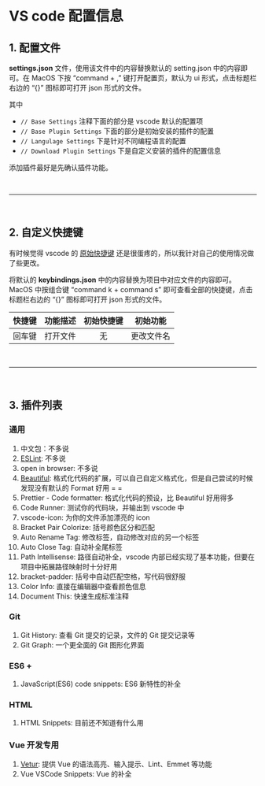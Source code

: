 # VS code 配置信息

## 1. 配置文件

**settings.json** 文件，使用该文件中的内容替换默认的 setting.json 中的内容即可。在 MacOS 下按 “command + ,” 键打开配置页，默认为 ui 形式，点击标题栏右边的 “{}” 图标即可打开 json 形式的文件。

其中
- `// Base Settings` 注释下面的部分是 vscode 默认的配置项
- `// Base Plugin Settings` 下面的部分是初始安装的插件的配置
- `// Langulage Settings` 下是针对不同编程语言的配置
- `// Download Plugin Settings` 下是自定义安装的插件的配置信息

添加插件最好是先确认插件功能。

<br/>

---

<br/>

## 2. 自定义快捷键

有时候觉得 vscode 的 [原始快捷键](./keyboard-shortcuts-mac.pdf) 还是很蛋疼的，所以我针对自己的使用情况做了些更改。

将默认的 **keybindings.json** 中的内容替换为项目中对应文件的内容即可。MacOS 中按组合键 “command k + command s” 即可查看全部的快捷键，点击标题栏右边的 “{}” 图标即可打开 json 形式的文件。

| 快捷键 | 功能描述 | 初始快捷键 | 初始功能 |
| :---: | :-----: | :------: | :--:|
| 回车键 | 打开文件 | 无 | 更改文件名 |

<br/>

---

<br/>

## 3. 插件列表

### 通用
1. 中文包：不多说
2. [ESLint](https://eslint.org/): 不多说
3. open in browser: 不多说
4. [Beautiful](https://github.com/HookyQR/VSCodeBeautify/blob/master/Settings.md): 格式化代码的扩展，可以自己自定义格式化，但是自己尝试的时候发现没有默认的 Format 好用 = =
5. Prettier - Code formatter: 格式化代码的预设，比 Beautiful 好用得多
6. Code Runner: 测试你的代码块，并输出到 vscode 中
7. vscode-icon: 为你的文件添加漂亮的 icon
8. Bracket Pair Colorize: 括号颜色区分和匹配
9. Auto Rename Tag: 修改标签，自动修改对应的另一个标签
10. Auto Close Tag: 自动补全尾标签
11. Path Intellisense: 路径自动补全，vscode 内部已经实现了基本功能，但要在项目中拓展路径映射时十分好用
12. bracket-padder: 括号中自动匹配空格，写代码很舒服
13. Color Info: 直接在编辑器中查看颜色信息
14. Document This: 快速生成标准注释

### Git
1. Git History: 查看 Git 提交的记录，文件的 Git 提交记录等
2. Git Graph: 一个更全面的 Git 图形化界面

### ES6 +
1. JavaScript(ES6) code snippets: ES6 新特性的补全

### HTML
1. HTML Snippets: 目前还不知道有什么用

### Vue 开发专用
1. [Vetur](https://vuejs.github.io/vetur/): 提供 Vue 的语法高亮、输入提示、Lint、Emmet 等功能
2. Vue VSCode Snippets: Vue 的补全
